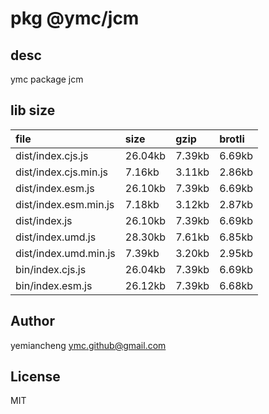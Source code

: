 # pkg @ymc/jcm

## desc
ymc package jcm

## lib size  
file | size | gzip | brotli
:---- | :---- | :---- | :----
dist/index.cjs.js | 26.04kb | 7.39kb | 6.69kb
dist/index.cjs.min.js | 7.16kb | 3.11kb | 2.86kb
dist/index.esm.js | 26.10kb | 7.39kb | 6.69kb
dist/index.esm.min.js | 7.18kb | 3.12kb | 2.87kb
dist/index.js | 26.10kb | 7.39kb | 6.69kb
dist/index.umd.js | 28.30kb | 7.61kb | 6.85kb
dist/index.umd.min.js | 7.39kb | 3.20kb | 2.95kb
bin/index.cjs.js | 26.04kb | 7.39kb | 6.69kb
bin/index.esm.js | 26.12kb | 7.39kb | 6.68kb

## Author
yemiancheng <ymc.github@gmail.com>

## License
MIT